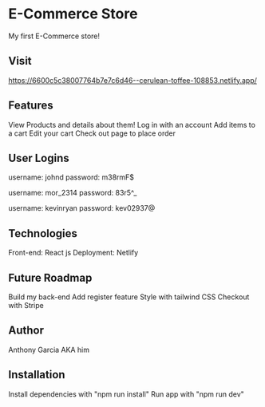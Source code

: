 # E-Commerce Store

My first E-Commerce store!

## Visit

https://6600c5c38007764b7e7c6d46--cerulean-toffee-108853.netlify.app/

## Features

View Products and details about them!
Log in with an account
Add items to a cart
Edit your cart
Check out page to place order

## User Logins
username: johnd
password: m38rmF$

username: mor_2314
password: 83r5^_

username: kevinryan
password: kev02937@

## Technologies

Front-end: React js
Deployment: Netlify

## Future Roadmap

Build my back-end
Add register feature
Style with tailwind CSS
Checkout with Stripe

## Author

Anthony Garcia AKA him

## Installation

Install dependencies with "npm run install"
Run app with "npm run dev"

